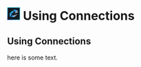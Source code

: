 # <img src="/assets/images/HCL_Connection_Master.png" alt="ConnectionsLogo" height="30" /> Using Connections

## Using Connections

here is some text.
